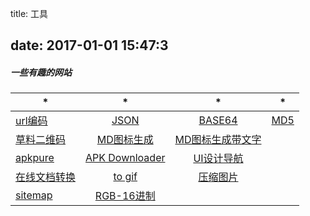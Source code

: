 ﻿title: 工具

date: 2017-01-01 15:47:3
---
##### 一些有趣的网站

| *|* | *|*|
| ------------- |:-------------:|:-------------:|:-------------:|
| [url编码](http://tool.chinaz.com/tools/urlencode.aspx)    | [JSON](http://json.cn/)| [BASE64](http://tool.chinaz.com/Tools/Base64.aspx)|[MD5](https://md5jiami.51240.com/)|
|[草料二维码](http://cli.im/text)|[MD图标生成](https://android-material-icon-generator.bitdroid.de/)|[MD图标生成带文字](https://romannurik.github.io/AndroidAssetStudio/index.html)|
|[apkpure](https://apkpure.com/)|[APK Downloader](https://apps.evozi.com/apk-downloader/)|[UI设计导航](http://hao.shejidaren.com/index.html)|
|[在线文档转换](http://www.pdfdo.com/txt-to-pdf.aspx)|[to gif](http://ezgif.com)|[压缩图片](https://tinypng.com/)|
|[sitemap](https://www.xml-sitemaps.com/)|[RGB-16进制](http://www.sioe.cn/yingyong/yanse-rgb-16/)||
